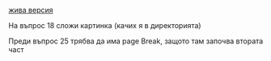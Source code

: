 [жива версия](https://hristo-d-hristov.github.io/matura2022/)

На въпрос 18 сложи картинка (качих я в директорията)

Преди въпрос 25 трябва да има page Break, защото там започва втората част

